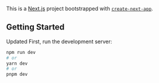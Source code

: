 This is a [Next.js](https://nextjs.org/) project bootstrapped with [`create-next-app`](https://github.com/vercel/next.js/tree/canary/packages/create-next-app).

## Getting Started
Updated
First, run the development server:

```bash
npm run dev
# or
yarn dev
# or
pnpm dev
```
